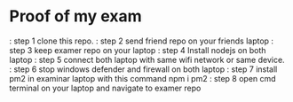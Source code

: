 # Proof of my exam #
: step 1 clone this repo.
: step 2 send friend repo on your friends laptop
: step 3 keep examer repo on your laptop
: step 4 Install nodejs on both laptop
: step 5 connect both laptop with same wifi network or same device.
: step 6 stop windows defender and firewall on both laptop
: step 7 install pm2 in examinar laptop with this command npm i pm2
: step 8 open cmd terminal on your laptop and navigate to examer repo

